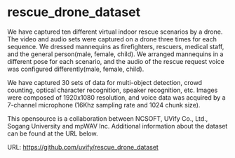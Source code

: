 # rescue_drone_dataset
We have captured ten different virtual indoor rescue scenarios by a drone. The video and audio sets were captured on a drone three times for each sequence. We dressed mannequins as firefighters, rescuers, medical staff, and the general person(male, female, child). We arranged mannequins in a different pose for each scenario, and the audio of the rescue request voice was configured differently(male, female, child). <br> 

We have captured 30 sets of data for multi-object detection, crowd counting, optical character recognition, speaker recognition, etc. Images were composed of 1920x1080 resolution, and voice data was acquired by a 7-channel microphone (16Khz sampling rate and 1024 chunk size).

This opensource is a collaboration between NCSOFT, UVify Co., Ltd., Sogang University and mpWAV Inc. Additional information about the dataset can be found at the URL below. 

URL: https://github.com/uvify/rescue_drone_dataset
